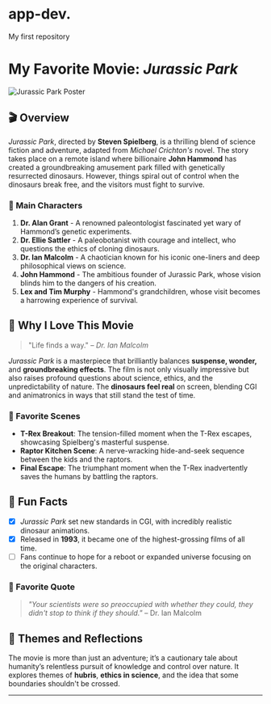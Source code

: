 # app-dev.
My first repository

# **My Favorite Movie: *Jurassic Park***

![Jurassic Park Poster](https://upload.wikimedia.org/wikipedia/en/e/e7/Jurassic_Park_poster.jpg)

## 🎬 Overview
*Jurassic Park*, directed by **Steven Spielberg**, is a thrilling blend of science fiction and adventure, adapted from *Michael Crichton's* novel. The story takes place on a remote island where billionaire **John Hammond** has created a groundbreaking amusement park filled with genetically resurrected dinosaurs. However, things spiral out of control when the dinosaurs break free, and the visitors must fight to survive.

### 🌟 Main Characters
1. **Dr. Alan Grant** - A renowned paleontologist fascinated yet wary of Hammond’s genetic experiments.
2. **Dr. Ellie Sattler** - A paleobotanist with courage and intellect, who questions the ethics of cloning dinosaurs.
3. **Dr. Ian Malcolm** - A chaotician known for his iconic one-liners and deep philosophical views on science.
4. **John Hammond** - The ambitious founder of Jurassic Park, whose vision blinds him to the dangers of his creation.
5. **Lex and Tim Murphy** - Hammond's grandchildren, whose visit becomes a harrowing experience of survival.

## 🦖 Why I Love This Movie
> "Life finds a way." – *Dr. Ian Malcolm*

*Jurassic Park* is a masterpiece that brilliantly balances **suspense, wonder,** and **groundbreaking effects**. The film is not only visually impressive but also raises profound questions about science, ethics, and the unpredictability of nature. The **dinosaurs feel real** on screen, blending CGI and animatronics in ways that still stand the test of time.

### 🍿 Favorite Scenes
- **T-Rex Breakout**: The tension-filled moment when the T-Rex escapes, showcasing Spielberg's masterful suspense.
- **Raptor Kitchen Scene**: A nerve-wracking hide-and-seek sequence between the kids and the raptors.
- **Final Escape**: The triumphant moment when the T-Rex inadvertently saves the humans by battling the raptors.

## 📝 Fun Facts
- [x] *Jurassic Park* set new standards in CGI, with incredibly realistic dinosaur animations.
- [x] Released in **1993**, it became one of the highest-grossing films of all time.
- [ ] Fans continue to hope for a reboot or expanded universe focusing on the original characters.

### 💬 Favorite Quote
> *"Your scientists were so preoccupied with whether they could, they didn't stop to think if they should."* – Dr. Ian Malcolm

## 🧬 Themes and Reflections
The movie is more than just an adventure; it’s a cautionary tale about humanity’s relentless pursuit of knowledge and control over nature. It explores themes of **hubris**, **ethics in science**, and the idea that some boundaries shouldn't be crossed.

---

